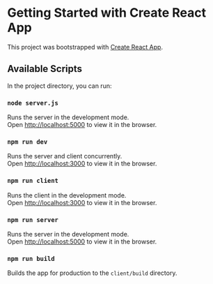 # Getting Started with Create React App

This project was bootstrapped with [Create React App](https://github.com/facebook/create-react-app).

## Available Scripts

In the project directory, you can run:

### `node server.js`

Runs the server in the development mode.<br />
Open [http://localhost:5000](http://localhost:5000) to view it in the browser.

### `npm run dev`

Runs the server and client concurrently.<br />
Open [http://localhost:3000](http://localhost:3000) to view it in the browser.

### `npm run client`

Runs the client in the development mode.<br />
Open [http://localhost:3000](http://localhost:3000) to view it in the browser.

### `npm run server`

Runs the server in the development mode.<br />
Open [http://localhost:5000](http://localhost:5000) to view it in the browser.

### `npm run build`

Builds the app for production to the `client/build` directory.<br />
